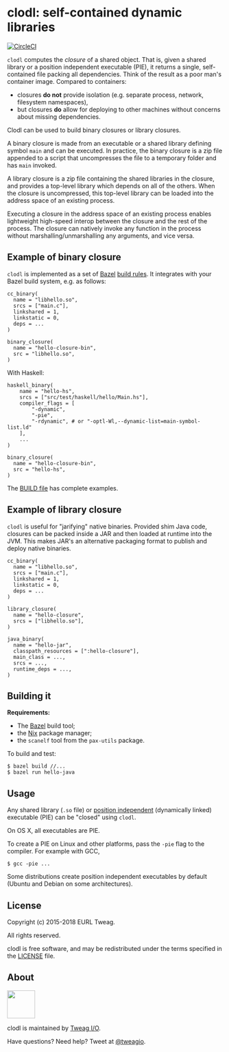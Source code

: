 # clodl: self-contained dynamic libraries

[![CircleCI](https://circleci.com/gh/tweag/clodl.svg?style=svg)](https://circleci.com/gh/tweag/clodl)

`clodl` computes the *closure* of a shared object. That is, given
a shared library or a position independent executable (PIE), it
returns a single, self-contained file packing all dependencies. Think
of the result as a poor man's container image. Compared to containers:

* closures **do not** provide isolation (e.g. separate process,
  network, filesystem namespaces),
* but closures **do** allow for deploying to other machines without
  concerns about missing dependencies.

Clodl can be used to build binary closures or library closures.

A binary closure is made from an executable or a shared library
defining symbol `main` and can be executed. In practice, the binary
closure is a zip file appended to a script that uncompresses the file
to a temporary folder and has `main` invoked.

A library closure is a zip file containing the shared libraries in
the closure, and provides a top-level library which depends on all of
the others. When the closure is uncompressed, this top-level library
can be loaded into the address space of an existing process.

Executing a closure in the address space of an existing process
enables lightweight high-speed interop between the closure and the
rest of the process. The closure can natively invoke any function in
the process without marshalling/unmarshalling any arguments, and vice
versa.

## Example of binary closure

`clodl` is implemented as a set
of [Bazel][bazel] [build rules][bazel-rules]. It integrates with your
Bazel build system, e.g. as follows:

```
cc_binary(
  name = "libhello.so",
  srcs = ["main.c"],
  linkshared = 1,
  linkstatic = 0,
  deps = ...
)

binary_closure(
  name = "hello-closure-bin",
  src = "libhello.so",
)
```

With Haskell:

```
haskell_binary(
    name = "hello-hs",
    srcs = ["src/test/haskell/hello/Main.hs"],
    compiler_flags = [
        "-dynamic",
        "-pie",
        "-rdynamic", # or "-optl-Wl,--dynamic-list=main-symbol-list.ld"
    ],
	...
)

binary_closure(
  name = "hello-closure-bin",
  src = "hello-hs",
)
```

The [BUILD file](BUILD) has complete examples.

[bazel]: https://bazel.build
[bazel-rules]: https://docs.bazel.build/versions/master/skylark/rules.html

## Example of library closure

`clodl` is useful for "jarifying" native binaries. Provided shim Java
code, closures can be packed inside a JAR and then loaded at runtime
into the JVM. This makes JAR's an alternative packaging format to
publish and deploy native binaries.

```
cc_binary(
  name = "libhello.so",
  srcs = ["main.c"],
  linkshared = 1,
  linkstatic = 0,
  deps = ...
)

library_closure(
  name = "hello-closure",
  srcs = ["libhello.so"],
)

java_binary(
  name = "hello-jar",
  classpath_resources = [":hello-closure"],
  main_class = ...,
  srcs = ...,
  runtime_deps = ...,
)
```

## Building it

**Requirements:**
* The [Bazel][bazel] build tool;
* the [Nix][nix] package manager;
* the `scanelf` tool from the `pax-utils` package.

To build and test:

```
$ bazel build //...
$ bazel run hello-java
```

[nix]: https://nixos.org/nix

## Usage

Any shared library (`.so` file) or [position independent][wp-pic]
(dynamically linked) executable (PIE) can be "closed" using `clodl`.

On OS X, all executables are PIE.

To create a PIE on Linux and other platforms, pass the `-pie` flag to
the compiler. For example with GCC,

```
$ gcc -pie ...
```

Some distributions create position independent executables by default
(Ubuntu and Debian on some architectures).

[wp-pic]: https://en.wikipedia.org/wiki/Position-independent_code

## License

Copyright (c) 2015-2018 EURL Tweag.

All rights reserved.

clodl is free software, and may be redistributed under the terms
specified in the [LICENSE](LICENSE) file.

## About

[<img src="https://www.tweag.io/img/tweag-med.png" height="65">](http://tweag.io)

clodl is maintained by [Tweag I/O](http://tweag.io/).

Have questions? Need help? Tweet at
[@tweagio](http://twitter.com/tweagio).
